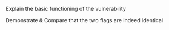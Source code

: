 Explain the basic functioning of the vulnerability

Demonstrate & Compare that the two flags are indeed identical